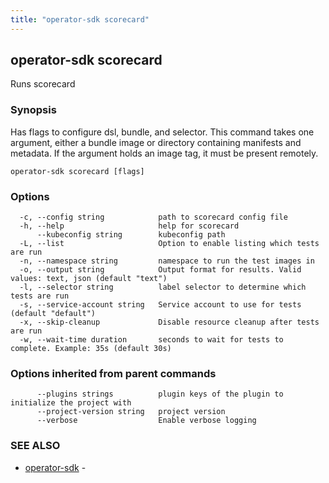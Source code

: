 ```yaml
---
title: "operator-sdk scorecard"
---
```

## operator-sdk scorecard

Runs scorecard

### Synopsis

Has flags to configure dsl, bundle, and selector. This command takes
one argument, either a bundle image or directory containing manifests and metadata.
If the argument holds an image tag, it must be present remotely.

```
operator-sdk scorecard [flags]
```

### Options

```
  -c, --config string            path to scorecard config file
  -h, --help                     help for scorecard
      --kubeconfig string        kubeconfig path
  -L, --list                     Option to enable listing which tests are run
  -n, --namespace string         namespace to run the test images in
  -o, --output string            Output format for results. Valid values: text, json (default "text")
  -l, --selector string          label selector to determine which tests are run
  -s, --service-account string   Service account to use for tests (default "default")
  -x, --skip-cleanup             Disable resource cleanup after tests are run
  -w, --wait-time duration       seconds to wait for tests to complete. Example: 35s (default 30s)
```

### Options inherited from parent commands

```
      --plugins strings          plugin keys of the plugin to initialize the project with
      --project-version string   project version
      --verbose                  Enable verbose logging
```

### SEE ALSO

* [operator-sdk](../operator-sdk)	 - 

